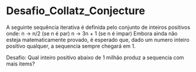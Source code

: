 # Desafio_Collatz_Conjecture

A seguinte sequência iterativa é definida pelo conjunto de inteiros positivos onde:
n -> n/2 (se n é par)
n -> 3n + 1 (se n é impar)
Embora ainda não esteja matematicamente provado, é esperado que, dado um numero inteiro positivo qualquer, a sequencia sempre chegará em 1.

Desafio: Qual inteiro positivo abaixo de 1 milhão produz a sequencia com mais items? 
